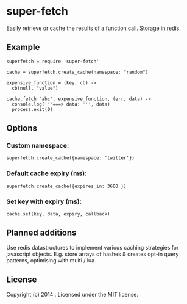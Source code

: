 # super-fetch

Easily retrieve or cache the results of a function call. Storage in redis.

## Example
```
superfetch = require 'super-fetch'

cache = superfetch.create_cache(namespace: "random")

expensive_function = (key, cb) ->
  cb(null, "value")

cache.fetch "abc", expensive_function, (err, data) ->
  console.log('''===> data: ''', data)
  process.exit(0)
```

## Options
### Custom namespace:
```
superfetch.create_cache({namespace: 'twitter'})
```

### Default cache expiry (ms):
```
superfetch.create_cache({expires_in: 3600 })
```

### Set key with expiry (ms):
```
cache.set(key, data, expiry, callback)
```

## Planned additions
Use redis datastructures to implement various caching strategies for javascript objects.
E.g. store arrays of hashes & creates opt-in query patterns, optimising with multi / lua


## License
Copyright (c) 2014 . Licensed under the MIT license.
